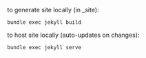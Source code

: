 to generate site locally (in _site):

    bundle exec jekyll build

to host site locally (auto-updates on changes):

    bundle exec jekyll serve
